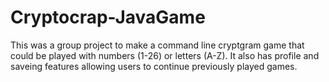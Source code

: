 # Cryptocrap-JavaGame

This was a group project to make a command line cryptgram game that could be played with numbers (1-26) or letters (A-Z). It also has profile and saveing features allowing users to continue previously played games.
